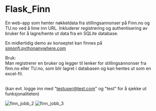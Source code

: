 # Flask_Finn
En web-app som henter nøkkeldata fra stillingsannonser på Finn.no og TU.no ved å lime inn URL.
Inkluderer registrering og authentisering av bruker for å lagre/hente ut data fra en SQLite database.

En midlertidig demo av konseptet kan finnes på [simonfj.pythonanywhere.com](http://simonfj.pythonanywhere.com/)

Bruk:<br/>
Man registrerer en bruker og legger til lenker for stillingsannonser fra finn.no eller TU.no, som blir lagret i databasen og kan hentes ut som en excel-fil.
<br/>
<br/>


(kan evt. logge inn med "testuser@test.com" og "test" for å sjekke ut funksjonaliteten)





![finn_jobb_2](https://user-images.githubusercontent.com/72814986/114384814-82156180-9b8f-11eb-8012-ce5430d0a7b4.PNG)
![finn_jobb_3](https://user-images.githubusercontent.com/72814986/114384820-83468e80-9b8f-11eb-8917-1e9d5930aef6.PNG)
